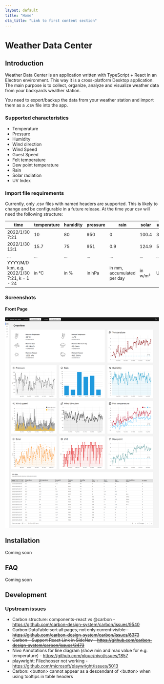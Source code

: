 ```yaml
---
layout: default
title: "Home"
cta_title: "Link to first content section"
---
```


# Weather Data Center

## Introduction

Weather Data Center is an application written with TypeScript + React in an Electron environment. This way it is a
cross-platform Desktop application. The main purpose is to collect, organize, analyze and visualize weather data
from your backyards weather station.

You need to export/backup the data from your weather station and import them as a .csv file into the app.

### Supported characteristics

* Temperature
* Pressure
* Humidity
* Wind direction
* Wind Speed
* Guest Speed
* Felt temperature
* Dew point temperature
* Rain
* Solar radiation
* UV Index

### Import file requirements

Currently, only .csv files with named headers are supported. This is likely to change and be configurable in a
future release. At the time your csv will need the following structure:

<div class="table-wrap" markdown="1">

| time                                          | temperature | humidity | pressure | rain                       | solar   | uvi | wind    | wind_direction | gust    | dew_point | felt_temperature |
|-----------------------------------------------|-------------|----------|----------|----------------------------|---------|-----|---------|----------------|---------|-----------|------------------|
| 2022/1/30 7:21                                | 10          | 80       | 950      | 0                          | 100.4   | 3   | 15      | 303            | 25      | 8         | 10               |
| 2022/1/30 13:1                                | 15.7        | 75       | 951      | 0.9                        | 124.9   | 5   | 12      | 187            | 37      | 10        | 15.7             |
| ...                                           | ...         | ...      | ...      | ...                        | ...     | ... | ...     | ...            | ...     | ...       | ...              |
| YYYY/M/D k:m, e.g. 2022/1/30 7:21, k = 1 - 24 | in °C       | in %     | in hPa   | in mm, accumulated per day | in w/m² | UVI | in km/h | in degree      | in km/h | in °C     | in °C            |

</div>

### Screenshots

#### Front Page

<img align="center" alt="Weather Data Center Start Page Screenshot" src="https://raw.githubusercontent.com/Daveiano/weather-data-center/develop/src/main/__image_snapshots__/renderer-small-data-test-ts-start-the-app-with-a-small-set-of-data-overview-page-1-snap.png">

## Installation

Coming soon

## FAQ

Coming soon

## Development

### Upstream issues

* Carbon structure: components-react vs @carbon - https://github.com/carbon-design-system/carbon/issues/9540
* <s>Carbon DataTable sort all pages, not only current visible - https://github.com/carbon-design-system/carbon/issues/6373</s>
* <s>Carbon - Support React Link in SideNav - https://github.com/carbon-design-system/carbon/issues/2473</s>
* Nivo Annotations for line diagram (show min and max value for e.g. temperature) - https://github.com/plouc/nivo/issues/1857
* playwright: Filechooser not working - https://github.com/microsoft/playwright/issues/5013
* Carbon: \<button> cannot appear as a descendant of \<button> when using tooltips in table headers
